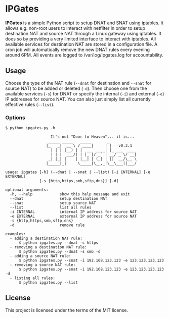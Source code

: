 IPGates
===============

**IPGates** is a simple Python script to setup DNAT and SNAT using iptables. It allows e.g. non-root users to interact with netfilter in order to setup destination NAT and source NAT through a Linux gateway using iptables. It does so by providing a very limited interface to interact with iptables. All available services for destination NAT are stored in a configuration file. A cron job will automatically remove the new DNAT rules every evening around 6PM. All events are logged to /var/log/ipgates.log for accountability. 

## Usage

Choose the type of the NAT rule (`--dnat` for destination and `--snat` for source NAT) to be added or deleted (`-d`). Then choose one from the available services (`-s`) for DNAT or specify the internal (`-i`) and external (`-e`) IP addresses for source NAT. You can also just simply list all currently effective rules (`--list`).

### Options
```
$ python ipgates.py -h

                    It's not "Door to Heaven"... it is...
                   _____ _____   _____       _
                  |_   _|  __ \ / ____|     | |   v0.3.1
                    | | | |__) | |  __  __ _| |_ ___  ___
                    | | |  ___/| | |_ |/ _` | __/ _ \/ __|
                   _| |_| |    | |__| | (_| | ||  __/\__ \
                  |_____|_|     \_____|\__,_|\__\___||___/

usage: ipgates [-h] (--dnat | --snat | --list) [-i INTERNAL] [-e EXTERNAL]
               [-s {http,https,smb,sftp,dns}] [-d]

optional arguments:
  -h, --help            show this help message and exit
  --dnat                setup destination NAT
  --snat                setup source NAT
  --list                list all rules
  -i INTERNAL           internal IP address for source NAT
  -e EXTERNAL           external IP address for source NAT
  -s {http,https,smb,sftp,dns}
  -d                    remove rule

examples:
  - adding a destination NAT rule:
      $ python ipgates.py --dnat -s https
  - removing a destination NAT rule:
      $ python ipgates.py --dnat -s smb -d
  - adding a source NAT rule:
      $ python ipgates.py --snat -i 192.168.123.123 -e 123.123.123.123
  - removing a source NAT rule:
      $ python ipgates.py --snat -i 192.168.123.123 -e 123.123.123.123 -d
  - listing all rules:
      $ python ipgates.py --list
```

## License
This project is licensed under the terms of the MIT license.
